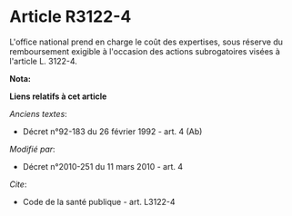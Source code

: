 # Article R3122-4

L'office national prend en charge le coût des expertises, sous réserve du remboursement exigible à l'occasion des actions
subrogatoires visées à l'article L. 3122-4.

**Nota:**



**Liens relatifs à cet article**

_Anciens textes_:

  - Décret n°92-183 du 26 février 1992 - art. 4 (Ab)

_Modifié par_:

  - Décret n°2010-251 du 11 mars 2010 - art. 4

_Cite_:

  - Code de la santé publique - art. L3122-4
